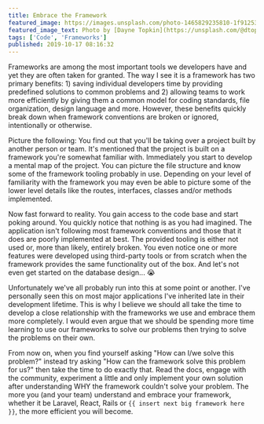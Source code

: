 ```yaml
---
title: Embrace the Framework
featured_image: https://images.unsplash.com/photo-1465829235810-1f912537f253?ixid=eyJhcHBfaWQiOjEyMDd9&auto=format&w=1600
featured_image_text: Photo by [Dayne Topkin](https://unsplash.com/@dtopkin1?utm_source=unsplash&amp;utm_medium=referral&amp;utm_content=creditCopyText) on [Unsplash](https://unsplash.com/s/photos/framework?utm_source=unsplash&amp;utm_medium=referral&amp;utm_content=creditCopyText)
tags: ['Code', 'Frameworks']
published: 2019-10-17 08:16:32
---
```


<!-- excerpt -->
Frameworks are among the most important tools we developers have and yet they
are often taken for granted. The way I see it is a framework has two primary
benefits: 1) saving individual developers time by providing predefined solutions
to common problems and 2) allowing teams to work more efficiently by giving them
a common model for coding standards, file organization, design language and
more. However, these benefits quickly break down when framework conventions are
broken or ignored, intentionally or otherwise.
<!-- endexcerpt -->

Picture the following: You find out that you'll be taking over a project built
by another person or team. It's mentioned that the project is built on a
framework you're somewhat familiar with. Immediately you start to develop a
mental map of the project. You can picture the file structure and know some of
the framework tooling probably in use. Depending on your level of familiarity
with the framework you may even be able to picture some of the lower level
details like the routes, interfaces, classes and/or methods implemented.

Now fast forward to reality. You gain access to the code base and start poking
around. You quickly notice that nothing is as you had imagined. The application
isn't following most framework conventions and those that it does are poorly
implemented at best. The provided tooling is either not used or, more than
likely, entirely broken. You even notice one or more features were developed
using third-party tools or from scratch when the framework provides the same
functionality out of the box. And let's not even get started on the database
design... 😭

Unfortunately we've all probably run into this at some point or another. I've
personally seen this on most major applications I've inherited late in their
development lifetime. This is why I believe we should all take the time to
develop a close relationship with the frameworks we use and embrace them more
completely. I would even argue that we should be spending more time learning to
use our frameworks to solve our problems then trying to solve the problems on
their own.

From now on, when you find yourself asking "How can I/we solve this problem?"
instead try asking "How can the framework solve this problem for us?" then take
the time to do exactly that. Read the docs, engage with the community,
experiment a little and only implement your own solution after understanding
WHY the framework couldn't solve your problem. The more you (and your team)
understand and embrace your framework, whether it be Laravel, React, Rails or
`{{ insert next big framework here }}`, the more efficient you will become.


